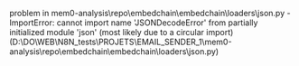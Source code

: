 problem in mem0-analysis\repo\embedchain\embedchain\loaders\json.py - ImportError: cannot import name 'JSONDecodeError' from partially initialized module 'json' (most likely due to a circular import) (D:\DO\WEB\N8N_tests\PROJETS\EMAIL_SENDER_1\mem0-analysis\repo\embedchain\embedchain\loaders\json.py)
